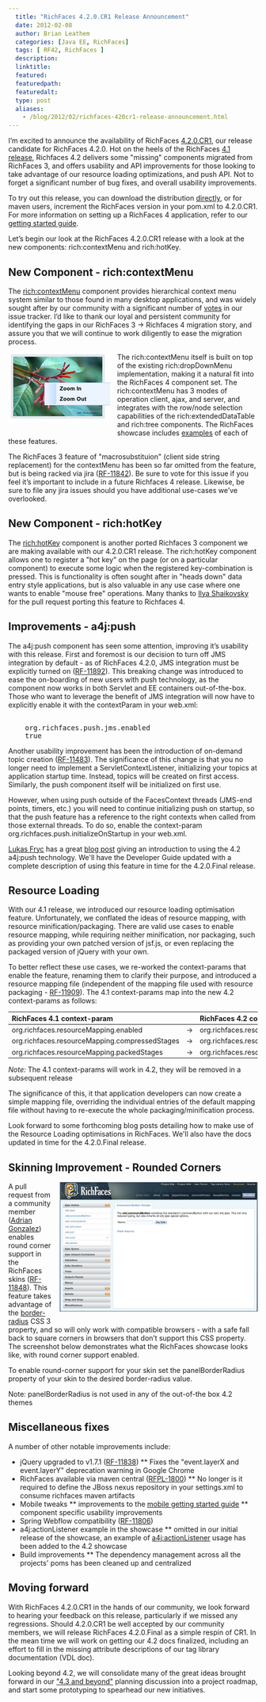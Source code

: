 ```yaml
---
  title: "RichFaces 4.2.0.CR1 Release Announcement"
  date: 2012-02-08
  author: Brian Leathem
  categories: [Java EE, RichFaces]
  tags: [ RF42, RichFaces ]
  description:
  linktitle:
  featured:
  featuredpath:
  featuredalt:
  type: post
  aliases:
    - /blog/2012/02/richfaces-420cr1-release-announcement.html
---
```


I’m excited to announce the availability of RichFaces <a href="https://issues.jboss.org/secure/ReleaseNote.jspa?projectId=12310341&amp;version=12318573">4.2.0.CR1</a>, our release candidate for RichFaces 4.2.0.  Hot on the heels of the RichFaces <a href="http://blog.bleathem.ca/2011/12/richfaces-410final-release-announcement.html">4.1 release</a>, Richfaces 4.2 delivers some "missing" components migrated from RichFaces 3, and offers usability and API improvements for those looking to take advantage of our resource loading optimizations, and push API.  Not to forget a significant number of bug fixes, and overall usability improvements.

To try out this release, you can download the distribution <a href="http://www.jboss.org/richfaces/download/milestones">directly</a>, or for maven users, increment the RichFaces version in your pom.xml to 4.2.0.CR1. For more information on setting up a RichFaces 4 application, refer to our <a href="http://community.jboss.org/wiki/GettingstartedwithRichFaces4x">getting started guide</a>.

Let’s begin our look at the RichFaces 4.2.0.CR1 release with a look at the new components: rich:contextMenu and rich:hotKey.

## New Component - rich:contextMenu

The <a href="http://showcase.richfaces.org/richfaces/component-sample.jsf?demo=contextMenu">rich:contextMenu</a> component provides hierarchical context menu system similar to those found in many desktop applications, and was widely sought after by our community with a significant number of <a href="https://issues.jboss.org/browse/RF-10197">votes</a> in our issue tracker.  I’d like to thank our loyal and persistent community for identifying the gaps in our RichFaces 3 -> Richfaces 4 migration story, and assure you that we will continue to work diligently to ease the migration process.

<a href="/img/blog/2012-02-08-richfaces-420cr1-release-announcement/contextMenu.png" imageanchor="1" style="clear: left; float: left; margin-bottom: 1em; margin-right: 1em;"><img border="0" src="/img/blog/2012-02-08-richfaces-420cr1-release-announcement/contextMenu.png" /></a>The rich:contextMenu itself is built on top of the existing rich:dropDownMenu implementation, making it a natural fit into the RichFaces 4 component set.  The rich:contextMenu has 3 modes of operation client, ajax, and server, and integrates with the row/node selection capabilities of the rich:extendedDataTable and rich:tree components.  The RichFaces showcase includes <a href="http://showcase.richfaces.org/richfaces/component-sample.jsf?demo=contextMenu">examples</a> of each of these features.

The RichFaces 3 feature of "macrosubstituion" (client side string replacement) for the contextMenu has been so far omitted from the feature, but is being racked via jira (<a href="https://issues.jboss.org/browse/RF-11842">RF-11842</a>).  Be sure to vote for this issue if you feel it’s important to include in a future Richfaces 4 release.  Likewise, be sure to file any jira issues should you have additional use-cases we’ve overlooked.

## New Component - rich:hotKey

The <a href="http://showcase.richfaces.org/richfaces/component-sample.jsf?demo=hotKey">rich:hotKey</a> component is another ported Richfaces 3 component we are making available with our 4.2.0.CR1 release.  The rich:hotKey component allows one to register a "hot key" on the page (or on a particular component) to execute some logic when the registered key-combination is pressed.  This is functionality is often sought after in "heads down" data entry style applications, but is also valuable in any use case where one wants to enable "mouse free" operations.  Many thanks to <a href="https://community.jboss.org/people/ilya_shaikovsky">Ilya Shaikovsky</a> for the pull request porting this feature to Richfaces 4.

## Improvements - a4j:push

The a4j:push component has seen some attention, improving it’s usability with this release.  First and foremost is our decision to turn off JMS integration by default - as of RichFaces 4.2.0, JMS integration must be explicitly turned on (<a href="https://issues.jboss.org/browse/RF-11892">RF-11892</a>).  This breaking change was introduced to ease the on-boarding of new users with push technology, as the component now works in both Servlet and EE containers out-of-the-box.  Those who want to leverage the benefit of JMS integration will now have to explicitly enable it with the contextParam in your web.xml:

<pre class="prettyprint"><context-param>
    <param-name>org.richfaces.push.jms.enabled</param-name>
    <param-value>true</param-value>
</context-param></pre>

Another usability improvement has been the introduction of on-demand topic creation (<a href="https://issues.jboss.org/browse/RF-11483">RF-11483</a>).  The significance of this change is that you no longer need to implement a ServletContextListener, initializing your topics at application startup time.  Instead, topics will be created on first access.  Similarly, the push component itself will be initialized on first use.

However, when using push outside of the FacesContext threads (JMS-end points, timers, etc.) you will need to continue initializing push on startup, so that the push feature has a reference to the right contexts when called from those external threads.  To do so, enable the  context-param org.richfaces.push.initializeOnStartup in your web.xml.

<a href="https://community.jboss.org/people/lfryc">Lukas Fryc</a> has a great <a href="http://rik-ansikter.blogspot.com/2012/02/configuring-richfaces-push-with-42.html">blog post</a> giving an introduction to using the 4.2 a4j:push technology.  We'll have the Developer Guide updated with a complete description of using this feature in time for the 4.2.0.Final release.

## Resource Loading

With our 4.1 release, we introduced our resource loading optimisation feature.  Unfortunately, we conflated the ideas of resource mapping, with resource minification/packaging.  There are valid use cases to enable resource mapping, while requiring neither minification, nor packaging, such as providing your own patched version of jsf.js, or even replacing the packaged version of jQuery with your own.

To better reflect these use cases, we re-worked the context-params that enable the feature, renaming them to clarify their purpose, and introduced a resource mapping file (independent of the mapping file used with resource packaging - <a href="https://issues.jboss.org/browse/RF-11909">RF-11909</a>).  The 4.1 context-params map into the new 4.2 context-params as follows:

| RichFaces 4.1 context-param |  | RichFaces 4.2 context-param |
| :--- | ---- | :--- |
| org.richfaces.resourceMapping.enabled | &rarr;  | org.richfaces.resourceOptimization.enabled |
| org.richfaces.resourceMapping.compressedStages | &rarr; | org.richfaces.resourceOptimization.compressionStages |
| org.richfaces.resourceMapping.packedStages | &rarr; |org.richfaces.resourceOptimization.packagingStages |

*Note:* The 4.1 context-params will work in 4.2, they will be removed in a subsequent release

The significance of this, it that application developers can now create a simple mapping file, overriding the individual entries of the default mapping file without having to re-execute the whole packaging/minification process.

Look forward to some forthcoming blog posts detailing how to make use of the Resource Loading optimisations in RichFaces.  We'll also have the docs updated in time for the 4.2.0.Final release.

## Skinning Improvement - Rounded Corners

<a href="/img/blog/2012-02-08-richfaces-420cr1-release-announcement/round2.png" imageanchor="1" style="clear: right; float: right; margin-bottom: 1em; margin-left: 1em;"><img border="0" height="261" src="/img/blog/2012-02-08-richfaces-420cr1-release-announcement/round2.png" width="400" /></a>A pull request from a community member (<a href="https://community.jboss.org/people/gonzalad">Adrian Gonzalez</a>) enables round corner support in the RichFaces skins (<a href="https://issues.jboss.org/browse/RF-11848">RF-11848</a>).   This feature takes advantage of the <a href="http://www.w3schools.com/cssref/css3_pr_border-radius.asp">border-radius</a> CSS 3 property, and so will only work with compatible browsers - with a safe fall back to square corners in browsers that don’t support this CSS property.  The screenshot below demonstrates what the RichFaces showcase looks like, with round corner support enabled.

To enable round-corner support for your skin set the panelBorderRadius property of your skin to the desired border-radius value.

Note: panelBorderRadius is not used in any of the out-of-the box 4.2 themes

## Miscellaneous fixes

A number of other notable improvements include:

* jQuery upgraded to v1.7.1 (<a href="https://issues.jboss.org/browse/RF-11838">RF-11838</a>)
** Fixes the "event.layerX and event.layerY" deprecation warning in Google Chrome
* RichFaces available via maven central (<a href="https://issues.jboss.org/browse/RFPL-1800">RFPL-1800</a>)
** No longer is it required to define the JBoss nexus repository in your settings.xml to consume richfaces maven artifacts
* Mobile tweaks
** improvements to the <a href="https://community.jboss.org/wiki/GettingStartedWithMobileRichFaces">mobile getting started guide</a>
** component specific usability improvements
* Spring Webflow compatibility (<a href="https://issues.jboss.org/browse/RF-11806">RF-11806</a>)
* a4j:actionListener example in the showcase
** omitted in our initial release of the showcase, an example of <a href="http://showcase.richfaces.org/richfaces/component-sample.jsf?demo=actionListener">a4j:actionListener</a> usage has been added to the 4.2 showcase
* Build improvements
** The dependency management across all the projects' poms has been cleaned up and centralized

## Moving forward

With RichFaces 4.2.0.CR1 in the hands of our community, we look forward to hearing your feedback on this release, particularly if we missed any regressions.  Should 4.2.0.CR1 be well accepted by our community members, we will release RichFaces 4.2.0.Final as a simple respin of CR1.  In the mean time we will work on getting our 4.2 docs finalized, including an effort to fill in the missing attribute descriptions of our tag library documentation (VDL doc).

Looking beyond 4.2, we will consolidate many of the great ideas brought forward in our <a href="https://community.jboss.org/thread/175973">"4.3 and beyond"</a> planning discussion into a project roadmap, and start some prototyping to spearhead our new initiatives.
